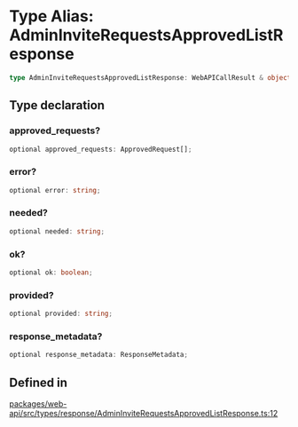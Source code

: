 # Type Alias: AdminInviteRequestsApprovedListResponse

```ts
type AdminInviteRequestsApprovedListResponse: WebAPICallResult & object;
```

## Type declaration

### approved\_requests?

```ts
optional approved_requests: ApprovedRequest[];
```

### error?

```ts
optional error: string;
```

### needed?

```ts
optional needed: string;
```

### ok?

```ts
optional ok: boolean;
```

### provided?

```ts
optional provided: string;
```

### response\_metadata?

```ts
optional response_metadata: ResponseMetadata;
```

## Defined in

[packages/web-api/src/types/response/AdminInviteRequestsApprovedListResponse.ts:12](https://github.com/slackapi/node-slack-sdk/blob/7b348598b763c2b7545d1042b5f0429775cfa62c/packages/web-api/src/types/response/AdminInviteRequestsApprovedListResponse.ts#L12)
